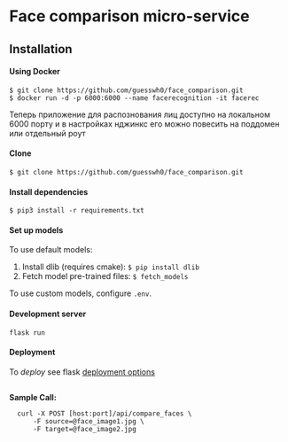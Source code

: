 # Face comparison micro-service

## Installation

#### Using Docker
    $ git clone https://github.com/guesswh0/face_comparison.git
    $ docker run -d -p 6000:6000 --name facerecognition -it facerec 

Теперь приложение для распознования лиц доступно на локальном 6000 порту и в настройках нджинкс его можно повесить на поддомен или отдельный роут

#### Clone

    $ git clone https://github.com/guesswh0/face_comparison.git
    
#### Install dependencies

    $ pip3 install -r requirements.txt
    
#### Set up models

To use default models:
1. Install dlib (requires cmake): `$ pip install dlib`
2. Fetch model pre-trained files: `$ fetch_models`

To use custom models, configure `.env`.
        
    
#### Development server

    flask run

#### Deployment

To _deploy_ see flask [deployment options](https://flask.palletsprojects.com/en/1.1.x/deploying/)  


##
 **Sample Call:**
  ```
    curl -X POST [host:port]/api/compare_faces \
        -F source=@face_image1.jpg \
        -F target=@face_image2.jpg
  ```
